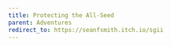 ```yaml
---
title: Protecting the All-Seed
parent: Adventures
redirect_to: https://seanfsmith.itch.io/sgii
---
```

